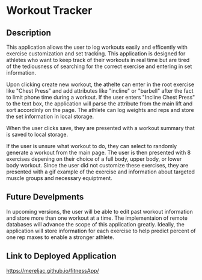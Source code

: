 # Workout Tracker

 ## Description 
 This application allows the user to log workouts easily and efficently with exercise customization and set tracking. This application is designed for athletes who want to keep track of their workouts in real time but are tired of the tediousness of searching for the correct exercise and entering in set information. 

 Upon clicking create new workout, the athelte can enter in the root exercise like "Chest Press" and add attributes like "incline" or "barbell" after the fact to limit phone time during a workout. If the user enters "Incline Chest Press" to the text box, the application will parse the attribute from the main lift and sort accordinly on the page. The athlete can log weights and reps and store the set information in local storage. 

 When the user clicks save, they are presented with a workout summary that is saved to local storage. 

 If the user is unsure what workout to do, they can select to randomly generate a workout from the main page. The user is then presented with 8 exercises depening on their choice of a full body, upper body, or lower body workout. Since the user did not customize these exercises, they are presented with a gif example of the exercise and information about targeted muscle groups and necessary equiptment. 

 ## Future Develpments 
 In upcoming versions, the user will be able to edit past workout information and store more than one workout at a time. The implementaion of remote databases will advance the scope of this application greatly. Ideally, the application will store information for each exercise to help predict percent of one rep maxes to enable a stronger athlete.


## Link to Deployed Application 
https://mereljac.github.io/fitnessApp/

